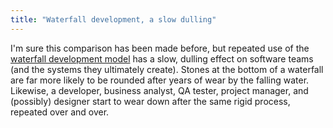 ```yaml
---
title: "Waterfall development, a slow dulling"
---
```



I'm sure this comparison has been made before, but repeated use of the [waterfall development model](http://en.wikipedia.org/wiki/Waterfall_model) has a slow, dulling effect on software teams (and the systems they ultimately create). Stones at the bottom of a waterfall are far more likely to be rounded after years of wear by the falling water. Likewise, a developer, business analyst, QA tester, project manager, and (possibly) designer start to wear down after the same rigid process, repeated over and over.
